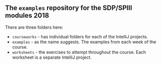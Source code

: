 ## The `examples` repository for the SDP/SPIII modules 2018

There are three folders here:

+ `courseworks` - has individual folders for each of the IntelliJ projects.
+ `examples` - as the name suggests. The examples from each week of the course.
+ `worksheets` - the exercises to attempt throughout the course. Each worksheet is a separate IntelliJ project.

